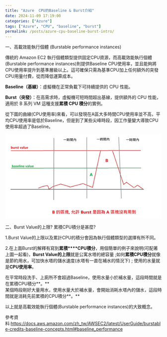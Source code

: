 ```yaml
---
title: "Azure  CPU的Baseline & Burst介紹"
date: 2024-11-09 17:19:00
categories: ["Azure"]
tags: ["Azure", "CPU", "baseline", "burst"]
permalink: /posts/azure-cpu-baseline-burst-intro/
---
```

一、高載效能執行個體 (Burstable performance instances)  
  
傳統的 Amazon EC2 執行個體類型提供固定CPU資源，而高載效能執行個體 (Burstable performance instances)則提供Baseline CPU使用率，並且能夠將CPU使用率提升到基準層級以上。這可確保只需為基準CPU加上任何額外的突發CPU用量付費，從而降低運算成本。

**Baseline（基線）**：虛擬機在正常負載下可持續提供的 CPU 性能。

**Burst（突發）**：在高需求時，虛擬機可短時間超出基線，提供額外的 CPU 性能，適用於 B 系列 VM 這種支援**累積 CPU 積分**的實例。

從下圖的曲線(CPU使用率)來看，可以發現在A區大多時間CPU使用率並不高，平均CPU使用率是低於Baseline，但是到了某些尖峰時段，因工作量變大導致CPU使用率超過了Baseline。

[![](/assets/images/Burst.jpg)](https://blogger.googleusercontent.com/img/b/R29vZ2xl/AVvXsEjUFf1JQbbJkXqPkGGy9mfx76cyDydaJN3yOzOF5TObFxbO29txw4r-gt2s6KQVjyxwSu_QhZklW95_O9ZrPs61QhGsqmvMVb241x8goL6DM3QlAe5on0Zh1U6b8kwTYwxcO1JaehoevzwvW6SVJPSZxyGpRcOpohvFaQPScf1HrnOiDhkSZRbXbNdu/s1768/Burst.jpg)

二、Burst Value的上限? 累積CPU積分是甚麼?   
  
1.Burst Value的上限以及累計CPU的積分會因為執行個體類型的選擇有所不同。  

2.在上面Burst的解釋有寫到**累積****CPU積分**，用個簡單的例子來說明(可配著上圖一起看)，**Burst Value的上限**就是公寓水塔的總容量 ;如何**累積CPU積分**就像是節約用水，可加快水塔的儲水速度(水塔有一直在補水的情況下) ; 使用的水量就是**CPU使用率**。  
  
在平常時段洗手、上廁所不會超過Baseline，使用水量小於補水量，這段時間就是在累積CPU積分**。**  
某個時段剛好大量用水，使用水量大於補水量，會開始消耗水塔內的儲水，這段時間就是消耗先前累積的CPU積分**。**

以上就是高載效能執行個體(Burstable performance instances)的大致概念。

參考資料:<https://docs.aws.amazon.com/zh_tw/AWSEC2/latest/UserGuide/burstable-credits-baseline-concepts.html#baseline_performance>

  
  
  